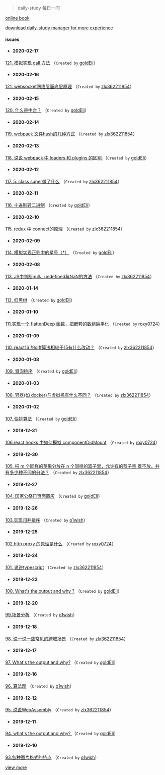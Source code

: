 
 > daily-study 每日一问

 [online book](https://zlx362211854.github.io/daily-book/)

 [download daily-study manager for more experience](https://github.com/zlx362211854/issues-manager)

#### issues
* #### 2020-02-17
 [121. 模拟实现 call 方法](https://github.com/zlx362211854/daily-study/issues/179) （`Created by` [goldEli](https://github.com/goldEli)）

* #### 2020-02-16
 [121. websocket网络层面底层原理](https://github.com/zlx362211854/daily-study/issues/178) （`Created by` [zlx362211854](https://github.com/zlx362211854)）

* #### 2020-02-15
 [120. 什么是中台？](https://github.com/zlx362211854/daily-study/issues/177) （`Created by` [goldEli](https://github.com/goldEli)）

* #### 2020-02-14
 [119. webpack 文件hash的几种方式](https://github.com/zlx362211854/daily-study/issues/176) （`Created by` [zlx362211854](https://github.com/zlx362211854)）

* #### 2020-02-13
 [118. 说说 webpack 中 loaders 和 plugins 的区别 ](https://github.com/zlx362211854/daily-study/issues/175) （`Created by` [goldEli](https://github.com/goldEli)）

* #### 2020-02-12
 [117. 5. class super做了什么](https://github.com/zlx362211854/daily-study/issues/174) （`Created by` [zlx362211854](https://github.com/zlx362211854)）

* #### 2020-02-11
 [116. 十进制转二进制](https://github.com/zlx362211854/daily-study/issues/172) （`Created by` [goldEli](https://github.com/goldEli)）

* #### 2020-02-10
 [115.  redux 中 connect的原理](https://github.com/zlx362211854/daily-study/issues/171) （`Created by` [zlx362211854](https://github.com/zlx362211854)）

* #### 2020-02-09
 [114. 模拟实现正则中的星号（*）](https://github.com/zlx362211854/daily-study/issues/170) （`Created by` [goldEli](https://github.com/goldEli)）

* #### 2020-02-08
 [113. JS中判断null、undefined与NaN的方法](https://github.com/zlx362211854/daily-study/issues/169) （`Created by` [zlx362211854](https://github.com/zlx362211854)）

* #### 2020-01-14
 [112. 红黑树](https://github.com/zlx362211854/daily-study/issues/168) （`Created by` [goldEli](https://github.com/goldEli)）

* #### 2020-01-10
 [111.实现一个 flattenDeep 函数，把嵌套的数组扁平化](https://github.com/zlx362211854/daily-study/issues/167) （`Created by` [roxy0724](https://github.com/roxy0724)）

* #### 2020-01-09
 [110. react16 的diff算法相较于15有什么改动？](https://github.com/zlx362211854/daily-study/issues/166) （`Created by` [zlx362211854](https://github.com/zlx362211854)）

* #### 2020-01-08
 [109. 冒泡排序](https://github.com/zlx362211854/daily-study/issues/165) （`Created by` [goldEli](https://github.com/goldEli)）

* #### 2020-01-03
 [108. 容器(如 docker)与虚拟机有什么不同？](https://github.com/zlx362211854/daily-study/issues/164) （`Created by` [zlx362211854](https://github.com/zlx362211854)）

* #### 2020-01-02
 [107. 快排算法](https://github.com/zlx362211854/daily-study/issues/163) （`Created by` [goldEli](https://github.com/goldEli)）

* #### 2019-12-31
 [106.react hooks 中如何模拟 componentDidMount](https://github.com/zlx362211854/daily-study/issues/162) （`Created by` [roxy0724](https://github.com/roxy0724)）

* #### 2019-12-30
 [105. 把 m 个同样的苹果分放在 n 个同样的篮子里，允许有的蓝子空 着不放，共有多少种不同的分法？](https://github.com/zlx362211854/daily-study/issues/161) （`Created by` [zlx362211854](https://github.com/zlx362211854)）

* #### 2019-12-27
 [104. 国家公祭日页面置灰](https://github.com/zlx362211854/daily-study/issues/160) （`Created by` [goldEli](https://github.com/goldEli)）

* #### 2019-12-26
 [103.实现归并排序](https://github.com/zlx362211854/daily-study/issues/159) （`Created by` [o1wish](https://github.com/o1wish)）

* #### 2019-12-25
 [102.http proxy 的原理是什么](https://github.com/zlx362211854/daily-study/issues/158) （`Created by` [roxy0724](https://github.com/roxy0724)）

* #### 2019-12-24
 [101.  说说typescript](https://github.com/zlx362211854/daily-study/issues/157) （`Created by` [zlx362211854](https://github.com/zlx362211854)）

* #### 2019-12-23
 [100. What's the output and why ?](https://github.com/zlx362211854/daily-study/issues/156) （`Created by` [goldEli](https://github.com/goldEli)）

* #### 2019-12-20
 [99.场景分析](https://github.com/zlx362211854/daily-study/issues/155) （`Created by` [o1wish](https://github.com/o1wish)）

* #### 2019-12-18
 [98. 说一说一些常见的跨域场景](https://github.com/zlx362211854/daily-study/issues/154) （`Created by` [zlx362211854](https://github.com/zlx362211854)）

* #### 2019-12-17
 [97. What's the output and why?](https://github.com/zlx362211854/daily-study/issues/153) （`Created by` [goldEli](https://github.com/goldEli)）

* #### 2019-12-16
 [96. 算法题](https://github.com/zlx362211854/daily-study/issues/152) （`Created by` [o1wish](https://github.com/o1wish)）

* #### 2019-12-12
 [95. 说说WebAssembly](https://github.com/zlx362211854/daily-study/issues/151) （`Created by` [zlx362211854](https://github.com/zlx362211854)）

* #### 2019-12-11
 [94. what's the output and why?  ](https://github.com/zlx362211854/daily-study/issues/150) （`Created by` [goldEli](https://github.com/goldEli)）

* #### 2019-12-10
 [93.各种图片格式的特点](https://github.com/zlx362211854/daily-study/issues/149) （`Created by` [o1wish](https://github.com/o1wish)）

 [view more](https://github.com/zlx362211854/daily-study/issues)